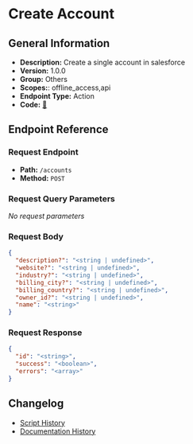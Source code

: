 # Create Account

## General Information

- **Description:** Create a single account in salesforce
- **Version:** 1.0.0
- **Group:** Others
- **Scopes:**: offline_access,api
- **Endpoint Type:** Action
- **Code:** [🔗](https://github.com/NangoHQ/integration-templates/tree/main/integrations/salesforce-sandbox/actions/create-account.ts)

## Endpoint Reference

### Request Endpoint

- **Path:** `/accounts`
- **Method:** `POST`

### Request Query Parameters

_No request parameters_

### Request Body

```json
{
  "description?": "<string | undefined>",
  "website?": "<string | undefined>",
  "industry?": "<string | undefined>",
  "billing_city?": "<string | undefined>",
  "billing_country?": "<string | undefined>",
  "owner_id?": "<string | undefined>",
  "name": "<string>"
}
```

### Request Response

```json
{
  "id": "<string>",
  "success": "<boolean>",
  "errors": "<array>"
}
```

## Changelog

- [Script History](https://github.com/NangoHQ/integration-templates/commits/main/integrations/salesforce-sandbox/actions/create-account.ts)
- [Documentation History](https://github.com/NangoHQ/integration-templates/commits/main/integrations/salesforce-sandbox/actions/create-account.md)
